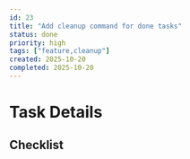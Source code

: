 ```yaml
---
id: 23
title: "Add cleanup command for done tasks"
status: done
priority: high
tags: ["feature,cleanup"]
created: 2025-10-20
completed: 2025-10-20
---
```


# Task Details

## Checklist
